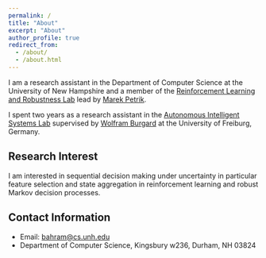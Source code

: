 ```yaml
---
permalink: /
title: "About"
excerpt: "About"
author_profile: true
redirect_from:
  - /about/
  - /about.html
---
```


I am a research assistant in the Department of Computer Science at the University of New Hampshire and a member of the [Reinforcement Learning and Robustness Lab](http://rmdp.xyz/) lead by [Marek Petrik](https://marek.petrik.us/).

I spent two years as a research assistant in the [Autonomous Intelligent Systems Lab](http://ais.informatik.uni-freiburg.de/) supervised by [Wolfram Burgard](http://www2.informatik.uni-freiburg.de/~burgard/index.html) at the University of Freiburg, Germany.


## Research Interest
I am interested in sequential decision making under uncertainty in particular feature selection and state aggregation in reinforcement learning and robust Markov decision processes.

## Contact Information

* Email: bahram@cs.unh.edu
* Department of Computer Science, Kingsbury w236, Durham, NH 03824
